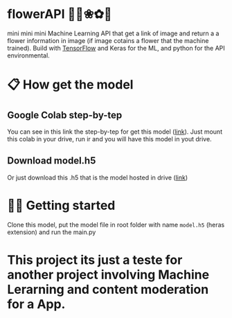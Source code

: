 # flowerAPI 🌼🌸❀✿🌷
mini mini mini Machine Learning API that get a link of image and return a a flower information in image (if image cotains a flower that the machine trained). Build with <a href="https://www.tensorflow.org/?hl=pt-br">TensorFlow</a> and Keras for the ML, and python for the API environmental.

# 📋 How get the model
## Google Colab step-by-tep
You can see in this link the step-by-tep for get this model (<a href="https://colab.research.google.com/drive/1l1aT7S3yPGAZbIH87M65qDIBbiM5_8S2?usp=sharing">link</a>). Just mount this colab in your drive, run ir and you will have this model in yout drive.
## Download model.h5
Or just download this .h5 that is the model hosted in drive (<a href="https://drive.google.com/file/d/1IJc5hDEo0JhOX5MsOnAB35dKLng5Lr6r/view?usp=sharing">link</a>)

# 👨‍💻 Getting started
Clone this model, put the model file in root folder with name `model.h5` (heras extension) and run the main.py

# This project its just a teste for another project involving Machine Lerarning and content moderation for a App.
